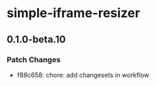 # simple-iframe-resizer

## 0.1.0-beta.10

### Patch Changes

- f88c658: chore: add changesets in workflow
